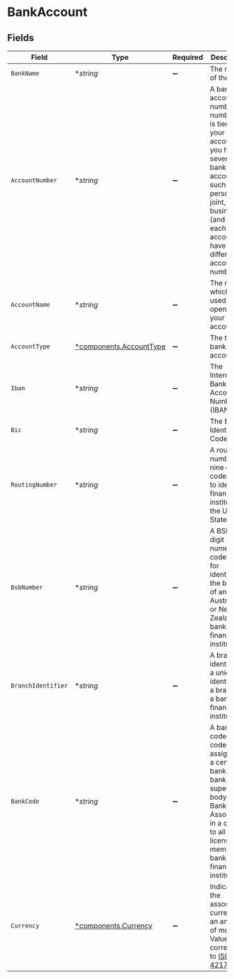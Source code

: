 # BankAccount


## Fields

| Field                                                                                                                                                                                                     | Type                                                                                                                                                                                                      | Required                                                                                                                                                                                                  | Description                                                                                                                                                                                               | Example                                                                                                                                                                                                   |
| --------------------------------------------------------------------------------------------------------------------------------------------------------------------------------------------------------- | --------------------------------------------------------------------------------------------------------------------------------------------------------------------------------------------------------- | --------------------------------------------------------------------------------------------------------------------------------------------------------------------------------------------------------- | --------------------------------------------------------------------------------------------------------------------------------------------------------------------------------------------------------- | --------------------------------------------------------------------------------------------------------------------------------------------------------------------------------------------------------- |
| `BankName`                                                                                                                                                                                                | **string*                                                                                                                                                                                                 | :heavy_minus_sign:                                                                                                                                                                                        | The name of the bank                                                                                                                                                                                      | Monzo                                                                                                                                                                                                     |
| `AccountNumber`                                                                                                                                                                                           | **string*                                                                                                                                                                                                 | :heavy_minus_sign:                                                                                                                                                                                        | A bank account number is a number that is tied to your bank account. If you have several bank accounts, such as personal, joint, business (and so on), each account will have a different account number. | 123465                                                                                                                                                                                                    |
| `AccountName`                                                                                                                                                                                             | **string*                                                                                                                                                                                                 | :heavy_minus_sign:                                                                                                                                                                                        | The name which you used in opening your bank account.                                                                                                                                                     | SPACEX LLC                                                                                                                                                                                                |
| `AccountType`                                                                                                                                                                                             | [*components.AccountType](../../models/components/accounttype.md)                                                                                                                                         | :heavy_minus_sign:                                                                                                                                                                                        | The type of bank account.                                                                                                                                                                                 | credit_card                                                                                                                                                                                               |
| `Iban`                                                                                                                                                                                                    | **string*                                                                                                                                                                                                 | :heavy_minus_sign:                                                                                                                                                                                        | The International Bank Account Number (IBAN).                                                                                                                                                             | CH2989144532982975332                                                                                                                                                                                     |
| `Bic`                                                                                                                                                                                                     | **string*                                                                                                                                                                                                 | :heavy_minus_sign:                                                                                                                                                                                        | The Bank Identifier Code (BIC).                                                                                                                                                                           | AUDSCHGGXXX                                                                                                                                                                                               |
| `RoutingNumber`                                                                                                                                                                                           | **string*                                                                                                                                                                                                 | :heavy_minus_sign:                                                                                                                                                                                        | A routing number is a nine-digit code used to identify a financial institution in the United States.                                                                                                      | 012345678                                                                                                                                                                                                 |
| `BsbNumber`                                                                                                                                                                                               | **string*                                                                                                                                                                                                 | :heavy_minus_sign:                                                                                                                                                                                        | A BSB is a 6 digit numeric code used for identifying the branch of an Australian or New Zealand bank or financial institution.                                                                            | 062-001                                                                                                                                                                                                   |
| `BranchIdentifier`                                                                                                                                                                                        | **string*                                                                                                                                                                                                 | :heavy_minus_sign:                                                                                                                                                                                        | A branch identifier is a unique identifier for a branch of a bank or financial institution.                                                                                                               | 001                                                                                                                                                                                                       |
| `BankCode`                                                                                                                                                                                                | **string*                                                                                                                                                                                                 | :heavy_minus_sign:                                                                                                                                                                                        | A bank code is a code assigned by a central bank, a bank supervisory body or a Bankers Association in a country to all its licensed member banks or financial institutions.                               | BNH                                                                                                                                                                                                       |
| `Currency`                                                                                                                                                                                                | [*components.Currency](../../models/components/currency.md)                                                                                                                                               | :heavy_minus_sign:                                                                                                                                                                                        | Indicates the associated currency for an amount of money. Values correspond to [ISO 4217](https://en.wikipedia.org/wiki/ISO_4217).                                                                        | USD                                                                                                                                                                                                       |